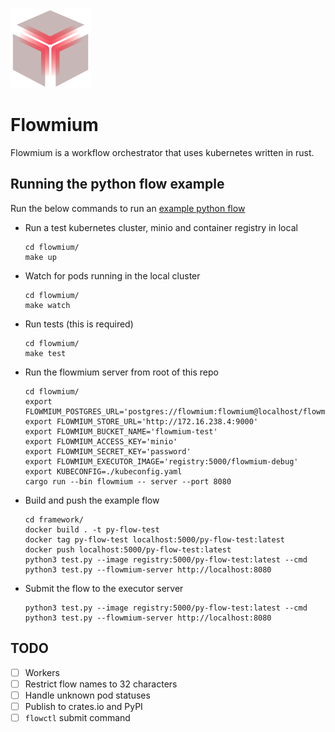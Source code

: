 <img src="./logo.svg" width="128px"><br>

# Flowmium

Flowmium is a workflow orchestrator that uses kubernetes written in rust.

## Running the python flow example

Run the below commands to run an [example python flow](framework/test.py)

-   Run a test kubernetes cluster, minio and container registry in local

    ```
    cd flowmium/
    make up
    ```

-   Watch for pods running in the local cluster

    ```
    cd flowmium/
    make watch
    ```

-   Run tests (this is required)

    ```
    cd flowmium/
    make test
    ```

-   Run the flowmium server from root of this repo

    ```
    cd flowmium/
    export FLOWMIUM_POSTGRES_URL='postgres://flowmium:flowmium@localhost/flowmium'
    export FLOWMIUM_STORE_URL='http://172.16.238.4:9000'
    export FLOWMIUM_BUCKET_NAME='flowmium-test'
    export FLOWMIUM_ACCESS_KEY='minio'
    export FLOWMIUM_SECRET_KEY='password'
    export FLOWMIUM_EXECUTOR_IMAGE='registry:5000/flowmium-debug'
    export KUBECONFIG=./kubeconfig.yaml
    cargo run --bin flowmium -- server --port 8080
    ```

-   Build and push the example flow

    ```
    cd framework/
    docker build . -t py-flow-test
    docker tag py-flow-test localhost:5000/py-flow-test:latest
    docker push localhost:5000/py-flow-test:latest
    python3 test.py --image registry:5000/py-flow-test:latest --cmd python3 test.py --flowmium-server http://localhost:8080
    ```

-   Submit the flow to the executor server

    ```
    python3 test.py --image registry:5000/py-flow-test:latest --cmd python3 test.py --flowmium-server http://localhost:8080
    ```

## TODO

-   [ ] Workers
-   [ ] Restrict flow names to 32 characters
-   [ ] Handle unknown pod statuses
-   [ ] Publish to crates.io and PyPI
-   [ ] `flowctl` submit command
